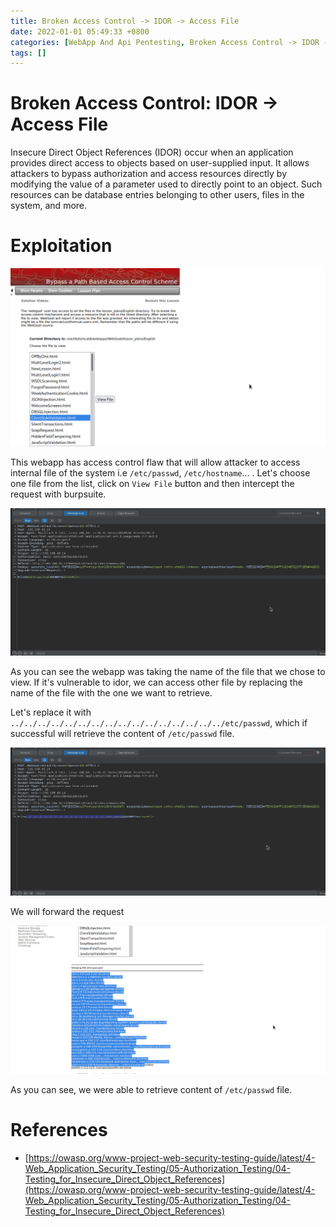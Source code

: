 ```yaml
---
title: Broken Access Control -> IDOR -> Access File
date: 2022-01-01 05:49:33 +0800
categories: [WebApp And Api Pentesting, Broken Access Control -> IDOR -> Access File]
tags: []  
---
```


# Broken Access Control: IDOR -> Access File

Insecure Direct Object References (IDOR) occur when an application provides direct access to objects based on user-supplied input. It allows attackers to bypass authorization and access resources directly by modifying the value of a parameter used to directly point to an object. Such resources can be database entries belonging to other users, files in the system, and more.

# Exploitation

![bap](https://raw.githubusercontent.com/cyberkhalid/cyberkhalid.github.io/main/assets/img/ipentest/bap1.png)

This webapp has access control flaw that will allow attacker to access internal file of the system i.e `/etc/passwd`, `/etc/hostname`... . Let's choose one file from the list, click on `View File` button and then intercept the request with burpsuite.

![bap](https://raw.githubusercontent.com/cyberkhalid/cyberkhalid.github.io/main/assets/img/ipentest/bap3.png)

As you can see the webapp was taking the name of the file that we chose to view. If it's vulnerable to idor, we can access other file by replacing the name of the file with the one we want to retrieve.

Let's replace it with `../../../../../../../../../../../../../../../../etc/passwd`, which if successful will retrieve the content of `/etc/passwd` file.

![bap](https://raw.githubusercontent.com/cyberkhalid/cyberkhalid.github.io/main/assets/img/ipentest/bap4.png)

We will forward the request

![bap](https://raw.githubusercontent.com/cyberkhalid/cyberkhalid.github.io/main/assets/img/ipentest/bap5.png)

As you can see, we were able to retrieve content of `/etc/passwd` file.

# References

- [https://owasp.org/www-project-web-security-testing-guide/latest/4-Web_Application_Security_Testing/05-Authorization_Testing/04-Testing_for_Insecure_Direct_Object_References](https://owasp.org/www-project-web-security-testing-guide/latest/4-Web_Application_Security_Testing/05-Authorization_Testing/04-Testing_for_Insecure_Direct_Object_References) 
